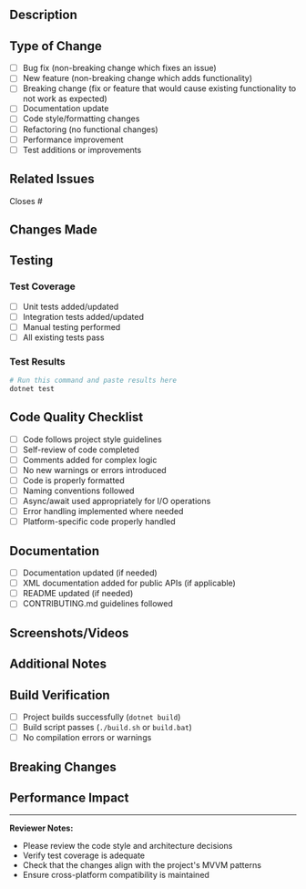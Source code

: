 ## Description

<!-- Provide a clear and concise description of what this PR does -->

## Type of Change

<!-- Mark the relevant option with an "x" -->

- [ ] Bug fix (non-breaking change which fixes an issue)
- [ ] New feature (non-breaking change which adds functionality)
- [ ] Breaking change (fix or feature that would cause existing functionality to not work as expected)
- [ ] Documentation update
- [ ] Code style/formatting changes
- [ ] Refactoring (no functional changes)
- [ ] Performance improvement
- [ ] Test additions or improvements

## Related Issues

<!-- Link any related issues using "Closes #issue_number" or "Fixes #issue_number" -->

Closes #

## Changes Made

<!-- List the specific changes made in this PR -->

## Testing

<!-- Describe the tests you ran to verify your changes -->

### Test Coverage
- [ ] Unit tests added/updated
- [ ] Integration tests added/updated
- [ ] Manual testing performed
- [ ] All existing tests pass

### Test Results
```bash
# Run this command and paste results here
dotnet test
```

## Code Quality Checklist

<!-- Mark completed items with an "x" -->

- [ ] Code follows project style guidelines
- [ ] Self-review of code completed
- [ ] Comments added for complex logic
- [ ] No new warnings or errors introduced
- [ ] Code is properly formatted
- [ ] Naming conventions followed
- [ ] Async/await used appropriately for I/O operations
- [ ] Error handling implemented where needed
- [ ] Platform-specific code properly handled

## Documentation

<!-- Mark completed items with an "x" -->

- [ ] Documentation updated (if needed)
- [ ] XML documentation added for public APIs (if applicable)
- [ ] README updated (if needed)
- [ ] CONTRIBUTING.md guidelines followed

## Screenshots/Videos

<!-- Add screenshots or videos if this PR includes UI changes -->

## Additional Notes

<!-- Add any additional context, concerns, or information about this PR -->

## Build Verification

<!-- Confirm the build process -->

- [ ] Project builds successfully (`dotnet build`)
- [ ] Build script passes (`./build.sh` or `build.bat`)
- [ ] No compilation errors or warnings

## Breaking Changes

<!-- If this PR contains breaking changes, describe them here and suggest migration steps -->

## Performance Impact

<!-- If applicable, describe any performance implications -->

---

**Reviewer Notes:**
- Please review the code style and architecture decisions
- Verify test coverage is adequate
- Check that the changes align with the project's MVVM patterns
- Ensure cross-platform compatibility is maintained
